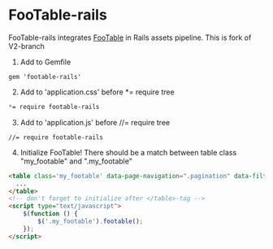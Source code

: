 FooTable-rails
==============

FooTable-rails integrates [FooTable](https://github.com/bradvin/FooTable) in Rails assets pipeline.
This is fork of V2-branch

1. Add to Gemfile
```
gem 'footable-rails'
```

2. Add to 'application.css' before *= require tree
```sass
*= require footable-rails
```

3. Add to 'application.js' before //= require tree
```
//= require footable-rails
```

4. Initialize FooTable!
There should be a match between table class "my_footable" and ".my_footable"
```html
<table class='my_footable' data-page-navigation=".pagination" data-filter="#filter" ...>
  ...
</table>
<!-- don't forget to initialize after </table>-tag -->
<script type="text/javascript">
    $(function () {
        $('.my_footable').footable();
    });
</script>
```